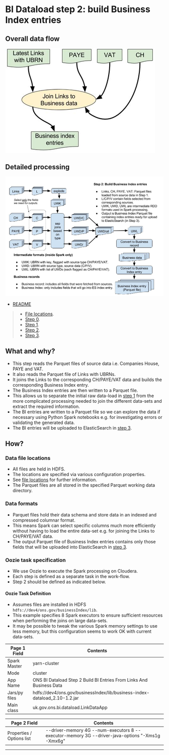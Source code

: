 # BI Dataload step 2: build Business Index entries #

## Overall data flow ##

![](./bi-dataload-step-2-data-flow.jpg)


## Detailed processing ##

![MacDown Screenshot](./BI-data-ingestion-Spark-flow-step-2.jpg)

* [README](../README.md)

> * [File locations](./bi-dataload-file-locations.md).
> * [Step 0](./bi-dataload-step-0.md).
> * [Step 1](./bi-dataload-step-1.md).
> * [Step 2](./bi-dataload-step-2.md).
> * [Step 3](./bi-dataload-step-3.md).

## What and why? ##

* This step reads the Parquet files of source data i.e. Companies House, PAYE and VAT.
* It also reads the Parquet file of Links with UBRNs.
* It joins the Links to the corresponding CH/PAYE/VAT data and builds the corresponding Business Index entry.
* The Business Index entries are then written to a Parquet file.
* This allows us to separate the initial raw data-load in [step 1](./bi-dataload-step-1.md) from the more complicated processing needed to join the different data-sets and extract the required information.
* The BI entries are written to a Parquet file so we can explore the data if necessary using Python Spark notebooks e.g. for investigating errors or validating the generated data.
* The BI entries will be uploaded to ElasticSearch in [step 3](./bi-dataload-step-3.md).

## How? ##

### Data file locations ###

* All files are held in HDFS.
* The locations are specified via various configuration properties.
* See [file locations](./bi-dataload-step-1.md) for further information.
* The Parquet files are all stored in the specified Parquet working data directory.

### Data formats ###

* Parquet files hold their data schema and store data in an indexed and compressed columnar format.
* This means Spark can select specific columns much more efficiently without having to load the entire data-set e.g. for joining the Links to CH/PAYE/VAT data.
* The output Parquet file of Business Index entries contains only those fields that will be uploaded into ElasticSearch in [step 3](./bi-dataload-step-3.md).
 
### Oozie task specification ###

* We use Oozie to execute the Spark processing on Cloudera.
* Each step is defined as a separate task in the work-flow.
* Step 2 should be defined as indicated below.

#### Oozie Task Definition ####

* Assumes files are installed in HDFS `hdfs://dev4/ons.gov/businessIndex/lib`.
* This example specifies 8 Spark executors to ensure sufficient resources when performing the joins on large data-sets.
* It may be possible to tweak the various Spark memory settings to use less memory, but this configuration seems to work OK with current data-sets.

Page 1 Field | Contents
------------- | -------------
Spark Master  | yarn-cluster
Mode  | cluster
App Name | ONS BI Dataload Step 2 Build BI Entries From Links And Business Data
Jars/py files | hdfs://dev4/ons.gov/businessIndex/lib/business-index-dataload_2.10-1.2.jar
Main class | uk.gov.ons.bi.dataload.LinkDataApp

Page 2 Field | Contents
------------- | -------------
Properties / Options list | --driver-memory 4G --num-executors 8 --executor-memory 3G --driver-java-options "-Xms1g -Xmx6g"

-----
